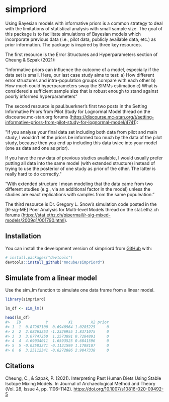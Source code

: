 
<!-- README.md is generated from README.Rmd. Please edit that file -->

# simpriord

<!-- badges: start -->
<!-- badges: end -->

Using Bayesian models with informative priors is a common strategy to
deal with the limitations of statistical analysis with small sample
size. The goal of this package is to facilitate simulations of Bayesian
models which incorporate previous data (i.e., pilot data, publicly
available data, etc.) as prior information. The package is inspired by
three key resources.

The first resource is the Error Structures and Hyperparameters section
of Cheung & Szpak (2021):

“Informative priors can influence the outcome of a model, especially if
the data set is small. Here, our last case study aims to test: a) How
different error structures and intra-population groups compare with each
other b) How much could hyperparameters sway the SIMMs estimation c)
What is considered a sufficient sample size that is robust enough to
stand against poorly informed hyperparameters”

The second resource is paul.buerkner’s first two posts in the Setting
Informative Priors from Pilot Study for Lognormal Model thread on the
discourse.mc-stan.org forums
(<https://discourse.mc-stan.org/t/setting-informative-priors-from-pilot-study-for-lognormal-model/4741>):

"If you analyse your final data set including both data from pilot and
main study, I wouldn’t let the priors be informed too much by the data
of the pilot study, because then you end up including this data twice
into your model (one as data and one as prior).

If you have the raw data of previous studies available, I would usually
prefer putting all data into the same model (with extended structure)
instead of trying to use the posterior of one study as prior of the
other. The latter is really hard to do correctly."

“With extended structure I mean modeling that the data came from two
different studies (e.g., via an additional factor in the model) unless
the studies are exact replications with samples from the same
populeation.”

The third resource is Dr. Gregory L. Snow’s simulation code posted in
the \[R-sig-ME\] Poer Analysis for Multi-level Models thread on the
stat.ethz.ch forums
(<https://stat.ethz.ch/pipermail/r-sig-mixed-models/2009q1/001790.html>).

## Installation

You can install the development version of simpriord from
[GitHub](https://github.com/) with:

``` r
# install.packages("devtools")
devtools::install_github("mncube/simpriord")
```

## Simulate from a linear model

Use the sim\_lm function to simulate one data frame from a linear model.

``` r
library(simpriord)

lm_df <- sim_lm()

head(lm_df)
#>   ID           Y         X1        X2 prior
#> 1  1  0.87907100  0.6940964 1.0285225     0
#> 2  2  2.08263253 -1.2326955 1.8371075     0
#> 3  3  3.07747250  1.2573891 0.7284891     0
#> 4  4  4.69034011  1.6593525 0.6841596     0
#> 5  5 -0.03583271 -0.1131599 1.1788107     0
#> 6  6  3.25112341 -0.6272886 2.9847338     0
```

## Citations

Cheung, C., & Szpak, P. (2021). Interpreting Past Human Diets Using
Stable Isotope Mixing Models. In Journal of Archaeological Method and
Theory (Vol. 28, Issue 4, pp. 1106–1142).
<https://doi.org/10.1007/s10816-020-09492-5>
